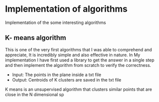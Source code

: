 # Implementation of algorithms
Implementation of the some interesting algorithms

## K- means algorithm ##
This is one of the very first algorithms that I was able to comprehend and appreciate, It is incredibly simple and also effective in nature. In My implementation I have first used a library to get the answer in a single step and then implement the algorithm from scratch to verify the correctness.
* Input: The points in the plane inside a txt file
* Output: Centroids of K clusters are saved in the txt file

K means is an unsupervised algorithm that clusters similar points that are close in the N dimensional sp
